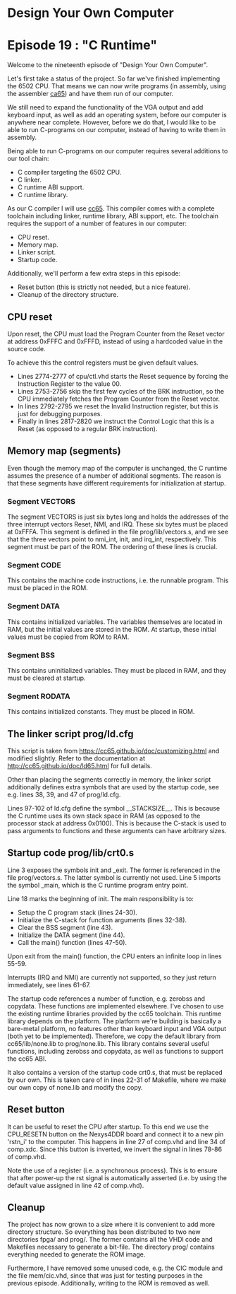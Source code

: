 # Design Your Own Computer
# Episode 19 : "C Runtime"

Welcome to the nineteenth episode of "Design Your Own Computer".

Let's first take a status of the project. So far we've finished implementing
the 6502 CPU. That means we can now write programs (in assembly, using the
assembler [ca65](http://cc65.github.io/doc/ca65.html)) and have them run of our
computer.

We still need to expand the functionality of the VGA output and add keyboard
input, as well as add an operating system, before our computer is anywhere
near complete.  However, before we do that, I would like to be able to run
C-programs on our computer, instead of having to write them in assembly.

Being able to run C-programs on our computer requires several additions to
our tool chain:
* C compiler targeting the 6502 CPU.
* C linker.
* C runtime ABI support.
* C runtime library.

As our C compiler I will use [cc65](http://cc65.github.io/doc/cc65.html).  This
compiler comes with a complete toolchain including linker, runtime library, ABI
support, etc.  The toolchain requires the support of a number of features in
our computer:
* CPU reset.
* Memory map.
* Linker script.
* Startup code.

Additionally, we'll perform a few extra steps in this episode:
* Reset button (this is strictly not needed, but a nice feature).
* Cleanup of the directory structure.

## CPU reset
Upon reset, the CPU must load the Program Counter from the Reset vector at
address 0xFFFC and 0xFFFD, instead of using a hardcoded value in the
source code.

To achieve this the control registers must be given default values.
* Lines 2774-2777 of cpu/ctl.vhd starts the Reset sequence by forcing the
Instruction Register to the value 00.
* Lines 2753-2756 skip the first few cycles of the BRK
instruction, so the CPU immediately fetches the Program Counter from the Reset
vector.
* In lines 2792-2795 we reset the Invalid Instruction register, but this
is just for debugging purposes.
* Finally in lines 2817-2820 we instruct the
Control Logic that this is a Reset (as opposed to a regular BRK instruction).

## Memory map (segments)
Even though the memory map of the computer is unchanged, the C runtime assumes
the presence of a number of additional segments. The reason is that these
segments have different requirements for initialization at startup.

### Segment VECTORS
The segment VECTORS is just six bytes long and holds the addresses of the three
interrupt vectors Reset, NMI, and IRQ. These six bytes must be placed at
0xFFFA.  This segment is defined in the file prog/lib/vectors.s, and we see
that the three vectors point to nmi\_int, init, and irq\_int, respectively.
This segment must be part of the ROM.  The ordering of these lines is crucial.

### Segment CODE
This contains the machine code instructions, i.e. the runnable program. This
must be placed in the ROM.

### Segment DATA
This contains initialized variables. The variables themselves are located in
RAM, but the initial values are stored in the ROM. At startup, these initial
values must be copied from ROM to RAM.

### Segment BSS
This contains uninitialized variables. They must be placed in RAM, and they must
be cleared at startup.

### Segment RODATA
This contains initialized constants. They must be placed in ROM.


## The linker script prog/ld.cfg
This script is taken from <https://cc65.github.io/doc/customizing.html> and
modified slightly.  Refer to the documentation at
<http://cc65.github.io/doc/ld65.html> for full details.

Other than placing the segments correctly in memory, the linker script
additionally defines extra symbols that are used by the startup code, see
e.g.  lines 38, 39, and 47 of prog/ld.cfg.

Lines 97-102 of ld.cfg define the symbol \_\_STACKSIZE\_\_. This is because the
C runtime uses its own stack space in RAM (as opposed to the processor stack at
address 0x0100). This is because the C-stack is used to pass arguments to
functions and these arguments can have arbitrary sizes.


## Startup code prog/lib/crt0.s
Line 3 exposes the symbols init and \_exit. The former is referenced in the
file prog/vectors.s. The latter symbol is currently not used.
Line 5 imports the symbol \_main, which is the C runtime program entry point.

Line 18 marks the beginning of init.  The main responsibility is to:
* Setup the C program stack (lines 24-30).
* Initialize the C-stack for function arguments (lines 32-38).
* Clear the BSS segment (line 43).
* Initialize the DATA segment (line 44).
* Call the main() function (lines 47-50).

Upon exit from the main() function, the CPU enters an infinite loop in lines 55-59.

Interrupts (IRQ and NMI) are currently not supported, so they just return immediately,
see lines 61-67.

The startup code references a number of function, e.g. zerobss and copydata.
These functions are implemented elsewhere. I've chosen to use the existing
runtime libraries provided by the cc65 toolchain. This runtime library
depends on the platform. The platform we're building is basically a bare-metal
platform, no features other than keyboard input and VGA output (both yet to be
implemented). Therefore, we copy the default library from cc65/lib/none.lib to
prog/none.lib. This library contains several useful functions, including zerobss and
copydata, as well as functions to support the cc65 ABI.

It also contains a version of the startup code crt0.s, that must be replaced by
our own. This is taken care of in lines 22-31 of Makefile, where we make our
own copy of none.lib and modify the copy.


## Reset button
It can be useful to reset the CPU after startup.  To this end we use the
CPU\_RESETN button on the Nexys4DDR board and connect it to a new pin 'rstn\_i'
to the computer.  This happens in line 27 of comp.vhd and line 34 of comp.xdc.
Since this button is inverted, we invert the signal in lines 78-86 of comp.vhd.

Note the use of a register (i.e. a synchronous process). This is to ensure
that after power-up the rst signal is automatically asserted (i.e. by using
the default value assigned in line 42 of comp.vhd).

## Cleanup
The project has now grown to a size where it is convenient to add more
directory structure.  So everything has been distributed to two new directories
fpga/ and prog/. The former contains all the VHDl code and Makefiles necessary
to generate a bit-file. The directory prog/ contains everything needed to
generate the ROM image.

Furthermore, I have removed some unused code, e.g.  the CIC module and the file
mem/cic.vhd, since that was just for testing purposes in the previous episode.
Additionally, writing to the ROM is removed as well.

